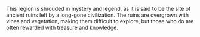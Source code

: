This region is shrouded in mystery and legend, as it is said to be the site of ancient ruins left by a long-gone civilization. The ruins are overgrown with vines and vegetation, making them difficult to explore, but those who do are often rewarded with treasure and knowledge.